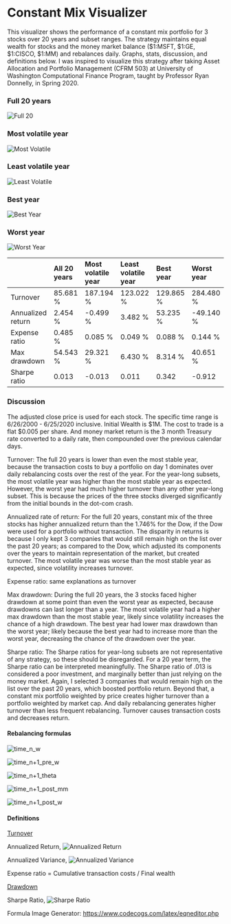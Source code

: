 # Constant Mix Visualizer

This visualizer shows the performance of a constant mix portfolio for 3 stocks over 20 years and subset ranges. The strategy maintains equal wealth for stocks and the money market balance ($1:MSFT, $1:GE, $1:CISCO, $1:MM) and rebalances daily. Graphs, stats, discussion, and definitions below. I was inspired to visualize this strategy after taking Asset Allocation and Portfolio Management (CFRM 503) at University of Washington Computational Finance Program, taught by Professor Ryan Donnelly, in Spring 2020. 

### Full 20 years
![Full 20](images/full_20.png) 

### Most volatile year
![Most Volatile](images/most_volatile.png) 

### Least volatile year
![Least Volatile](images/least_volatile.png) 

### Best year
![Best Year](images/best_year.png) 

### Worst year
![Worst Year](images/worst_year.png) 

|  | All 20 years| Most volatile year| Least volatile year | Best year | Worst year |
| :---------------- | :---------- | :------- | :-------- | :------- | :------- |
| Turnover | 85.681 % | 187.194 % | 123.022 % | 129.865 % | 284.480 % |
| Annualized return | 2.454 % | -0.499 % | 3.482 % | 53.235 % | -49.140 % |
| Expense ratio | 0.485 % | 0.085 % | 0.049 % | 0.088 % | 0.144 % | 
| Max drawdown | 54.543 % | 29.321 % | 6.430 % | 8.314 % | 40.651 % |
| Sharpe ratio | 0.013 | -0.013 | 0.011 | 0.342 | -0.912 |

### Discussion

The adjusted close price is used for each stock. The specific time range is 6/26/2000 - 6/25/2020 inclusive. Initial Wealth is $1M. The cost to trade is a flat $0.005 per share. And money market return is the 3 month Treasury rate converted to a daily rate, then compounded over the previous calendar days.

Turnover: The full 20 years is lower than even the most stable year, because the transaction costs to buy a portfolio on day 1 dominates over daily rebalancing costs over the rest of the year. For the year-long subsets, the most volatile year was higher than the most stable year as expected. However, the worst year had much higher turnover than any other year-long subset. This is because the prices of the three stocks diverged significantly from the initial bounds in the dot-com crash.  

Annualized rate of return: For the full 20 years, constant mix of the three stocks has higher annualized return than the 1.746% for the Dow, if the Dow were used for a portfolio without transaction. The disparity in returns is because I only kept 3 companies that would still remain high on the list over the past 20 years; as compared to the Dow, which adjusted its components over the years to maintain representation of the market, but created turnover. The most volatile year was worse than the most stable year as expected, since volatility increases turnover.

Expense ratio: same explanations as turnover

Max drawdown: During the full 20 years, the 3 stocks faced higher drawdown at some point than even the worst year as expected, because drawdowns can last longer than a year. The most volatile year had a higher max drawdown than the most stable year, likely since volatility increases the chance of a high drawdown. The best year had lower max drawdown than the worst year; likely because the best year had to increase more than the worst year, decreasing the chance of the drawdown over the year.

Sharpe ratio: The Sharpe ratios for year-long subsets are not representative of any strategy, so these should be disregarded. For a 20 year term, the Sharpe ratio can be interpreted meaningfully. The Sharpe ratio of .013 is considered a poor investment, and marginally better than just relying on the money market. Again, I selected 3 companies that would remain high on the list over the past 20 years, which boosted portfolio return. Beyond that, a constant mix portfolio weighted by price creates higher turnover than a portfolio weighted by market cap. And daily rebalancing generates higher turnover than less frequent rebalancing. Turnover causes transaction costs and decreases return. 

#### Rebalancing formulas
![time_n_w](images/time_n.png) 

![time_n+1_pre_w](images/time_n+1_pre_w.png) 

![time_n+1_theta](images/time_n+1_theta.png) 

![time_n+1_post_mm](images/time_n+1_post_mm.png) 

![time_n+1_post_w](images/time_n+1_post_w.png) 

#### Definitions
[Turnover](https://www.investopedia.com/terms/a/annual-turnover.asp)

Annualized Return, ![Annualized Return](images/annualized_return.png) 

Annualized Variance, ![Annualized Variance](images/annualized_variance.png) 

Expense ratio = Cumulative transaction costs / Final wealth

[Drawdown](https://en.wikipedia.org/wiki/Drawdown_(economics))

Sharpe Ratio, ![Sharpe Ratio](images/sharpe_ratio.png) 

Formula Image Generator: https://www.codecogs.com/latex/eqneditor.php
